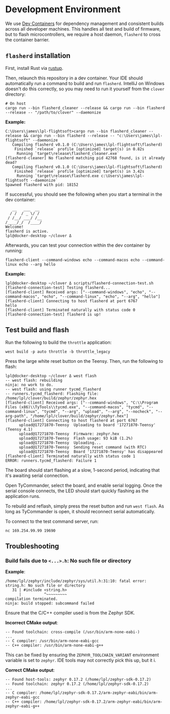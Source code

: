 # Development Environment

We use [Dev Containers](https://containers.dev/) for dependency management and consistent builds across all developer
machines. This handles all test and build of firmware, but to flash microcontrollers, we require a host daemon,
`flasherd` to cross the container barrier.

## `flasherd` installation

First, install Rust via [rustup](https://rustup.rs/).

Then, relaunch this repository in a dev container. Your IDE should automatically run a command to build and run
`flasherd`. IntelliJ on Windows doesn't do this correctly, so you may need to run it yourself from the `clover`
directory:

```shell
# On host
cargo run --bin flasherd_cleaner --release && cargo run --bin flasherd --release -- "/path/to/clover" --daemonize
```

**Example:**

```text
C:\Users\james\lpl-flightsoft>cargo run --bin flasherd_cleaner --release && cargo run --bin flasherd --release -- "c:\Users\james\lpl-flightsoft" --daemonize
   Compiling flasherd v0.1.0 (C:\Users\james\lpl-flightsoft\flasherd)
    Finished `release` profile [optimized] target(s) in 0.82s
     Running `target\release\flasherd_cleaner.exe`
[flasherd-cleaner] No flasherd matching pid 42768 found, is it already dead?
   Compiling flasherd v0.1.0 (C:\Users\james\lpl-flightsoft\flasherd)
    Finished `release` profile [optimized] target(s) in 3.42s
     Running `target\release\flasherd.exe c:\Users\james\lpl-flightsoft --daemonize`
Spawned flasherd with pid: 18152
```

If successful, you should see the following when you start a terminal in the dev container:

```text
   __   ___  __
  / /  / _ \/ /                                                                                                                                                                                                                                                                                                     
 / /__/ ___/ /__                                                                                                                                                                                                                                                                                                    
/____/_/  /____/                                                                                                                                                                                                                                                                                                    
Welcome!                                                                                                                                                                                                                                                                                                            
flasherd is active.
lpl@docker-desktop ~/clover Δ 
```

Afterwards, you can test your connection within the dev container by running:

```shell
flasherd-client --command-windows echo --command-macos echo --command-linux echo --arg hello
```

**Example:**

```
lpl@docker-desktop ~/clover Δ scripts/flasherd-connection-test.sh
[flasherd-connection-test] Testing flasherd...
[flasherd-client] Received args: ["--command-windows", "echo", "--command-macos", "echo", "--command-linux", "echo", "--arg", "hello"]
[flasherd-client] Connecting to host flasherd at port 6767
hello
[flasherd-client] Terminated naturally with status code 0
[flasherd-connection-test] flasherd is up!
```

## Test build and flash

Run the following to build the `throttle` application:

```shell
west build -p auto throttle -b throttle_legacy
```

Press the large white reset button on the Teensy. Then, run the following to flash:

```text
lpl@docker-desktop ~/clover Δ west flash                                                                                                                                                                                                                                                                            
-- west flash: rebuilding
ninja: no work to do.                                                                                                                                                                                                                                                                                               
-- west flash: using runner tycmd_flasherd
-- runners.tycmd_flasherd: Flashing file: /home/lpl/clover/build/zephyr/zephyr.hex                                                                                                                                                                                                                                  
[flasherd-client] Received args: ["--command-windows", "C:\\Program Files (x86)\\TyTools\\tycmd.exe", "--command-macos", "tycmd", "--command-linux", "tycmd", "--arg", "upload", "--arg", "--nocheck", "--arg-path", "/home/lpl/clover/build/zephyr/zephyr.hex"]                                                    
[flasherd-client] Connecting to host flasherd at port 6767
      upload@17271870-Teensy  Uploading to board '17271870-Teensy' (Teensy 4.1)
      upload@17271870-Teensy  Firmware: zephyr.hex
      upload@17271870-Teensy  Flash usage: 93 kiB (1.2%)
      upload@17271870-Teensy  Uploading...
      upload@17271870-Teensy  Sending reset command (with RTC)
      upload@17271870-Teensy  Board '17271870-Teensy' has disappeared
[flasherd-client] Terminated naturally with status code 1
ERROR: runners.tycmd_flasherd: Failure 1
```

The board should start flashing at a slow, 1-second period, indicating that it's awaiting serial connection.

Open TyCommander, select the board, and enable serial logging. Once the serial console connects, the LED should start
quickly flashing as the application runs.

To rebuild and reflash, simply press the reset button and run `west flash`. As long as TyCommander is open, it should
reconnect serial automatically.

To connect to the test command server, run:

```shell
nc 169.254.99.99 19690
```

## Troubleshooting

### Build fails due to `<...>.h`: No such file or directory

**Example**:

```text
/home/lpl/zephyr/include/zephyr/sys/util.h:31:10: fatal error: string.h: No such file or directory
   31 | #include <string.h>
      |          ^~~~~~~~~~
compilation terminated.
ninja: build stopped: subcommand failed
```

Ensure that the C/C++ compiler used is from the Zephyr SDK.

**Incorrect CMake output**:

```text
-- Found toolchain: cross-compile (/usr/bin/arm-none-eabi-)
...
-- C compiler: /usr/bin/arm-none-eabi-gcc
-- C++ compiler: /usr/bin/arm-none-eabi-g++
```

This can be fixed by ensuring the `ZEPHYR_TOOLCHAIN_VARIANT` environment variable is set to `zephyr`. IDE tools may not
correctly pick this up, but it i.

**Correct CMake output**:

```text
-- Found host-tools: zephyr 0.17.2 (/home/lpl/zephyr-sdk-0.17.2)
-- Found toolchain: zephyr 0.17.2 (/home/lpl/zephyr-sdk-0.17.2)
...
-- C compiler: /home/lpl/zephyr-sdk-0.17.2/arm-zephyr-eabi/bin/arm-zephyr-eabi-gcc
-- C++ compiler: /home/lpl/zephyr-sdk-0.17.2/arm-zephyr-eabi/bin/arm-zephyr-eabi-g++
```
